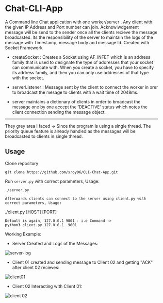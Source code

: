 # Chat-CLI-App
A Command line Chat application with one worker/server . Any client with the 
given IP Address and Port number can join. Acknowlwdgement message will be send to the 
sender once all the clients recieve the message broadcasted.
Its the responsibility of the server to maintain the logs of the message with Timestamp,
message body and message Id.
Created with Socket Framework
- createSocket : Creates a Socket using AF_INFET which is an 
address family that is used to designate the type of addresses
 that your socket can communicate with.
  When you create a socket, you have to specify its address family, and
   then you can only use addresses of that type with the socket.

- serverListener : Message sent by the client to connect the worker in orer to 
broadcast the mesage to clients with a wait time of 2048ms.

- server maintains a dictionary of clients in order to broadcast the message one by one
accept the 'DEACTIVE' status which notes the client connection sending the message object.



--------
They grey area I faced -> Since the program is using a single thread. The 
priority queue feature is already handled as the messages will be broadcasted to
clients in single thread.
 


## Usage
Clone repository
```
git clone https://github.com/sroy96/CLI-Chat-App.git
```
Run ```server.py``` with correct parameters, Usage:
```
./server.py
```

```
Afterwards clients can connect to the server using client.py with correct parameters, Usage:
```
./client.py [HOST] [PORT] 

```
Default is again, 127.0.0.1 9001 : i.e Command ->
python3 client.py 127.0.0.1  9001
```
Working Example:

- Server Created and Logs of the Messages:

![server-log](https://github.com/sroy96/CLI-Chat-App/blob/master/server-logs.png)

- Client 01 created and sending message to Client 02 and getting "ACK" after client 02 recieves:

![client01](https://github.com/sroy96/CLI-Chat-App/blob/master/Client%2001.png)

- Client 02 Interacting with Client 01:

![client 02](https://github.com/sroy96/CLI-Chat-App/blob/master/Client02%20with%20ACK.png)
